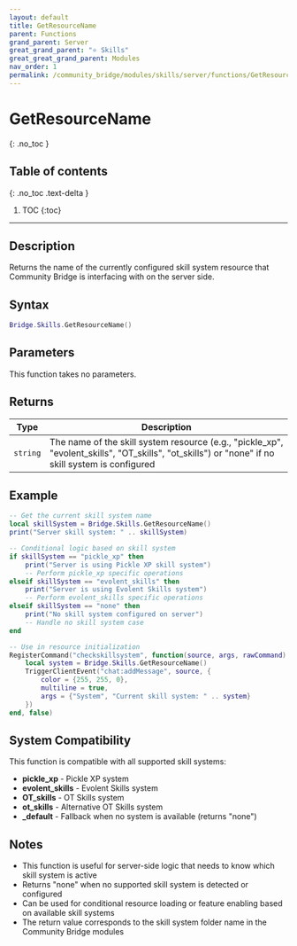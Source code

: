 ```yaml
---
layout: default
title: GetResourceName
parent: Functions
grand_parent: Server
great_grand_parent: "⭐ Skills"
great_great_grand_parent: Modules
nav_order: 1
permalink: /community_bridge/modules/skills/server/functions/GetResourceName/
---
```


# GetResourceName
{: .no_toc }

## Table of contents
{: .no_toc .text-delta }

1. TOC
{:toc}

---

## Description

Returns the name of the currently configured skill system resource that Community Bridge is interfacing with on the server side.

## Syntax

```lua
Bridge.Skills.GetResourceName()
```

## Parameters

This function takes no parameters.

## Returns

| Type | Description |
|------|-------------|
| `string` | The name of the skill system resource (e.g., "pickle_xp", "evolent_skills", "OT_skills", "ot_skills") or "none" if no skill system is configured |

## Example

```lua
-- Get the current skill system name
local skillSystem = Bridge.Skills.GetResourceName()
print("Server skill system: " .. skillSystem)

-- Conditional logic based on skill system
if skillSystem == "pickle_xp" then
    print("Server is using Pickle XP skill system")
    -- Perform pickle_xp specific operations
elseif skillSystem == "evolent_skills" then
    print("Server is using Evolent Skills system")
    -- Perform evolent_skills specific operations
elseif skillSystem == "none" then
    print("No skill system configured on server")
    -- Handle no skill system case
end

-- Use in resource initialization
RegisterCommand("checkskillsystem", function(source, args, rawCommand)
    local system = Bridge.Skills.GetResourceName()
    TriggerClientEvent("chat:addMessage", source, {
        color = {255, 255, 0},
        multiline = true,
        args = {"System", "Current skill system: " .. system}
    })
end, false)
```

## System Compatibility

This function is compatible with all supported skill systems:
- **pickle_xp** - Pickle XP system
- **evolent_skills** - Evolent Skills system  
- **OT_skills** - OT Skills system
- **ot_skills** - Alternative OT Skills system
- **_default** - Fallback when no system is available (returns "none")

## Notes

- This function is useful for server-side logic that needs to know which skill system is active
- Returns "none" when no supported skill system is detected or configured
- Can be used for conditional resource loading or feature enabling based on available skill systems
- The return value corresponds to the skill system folder name in the Community Bridge modules
